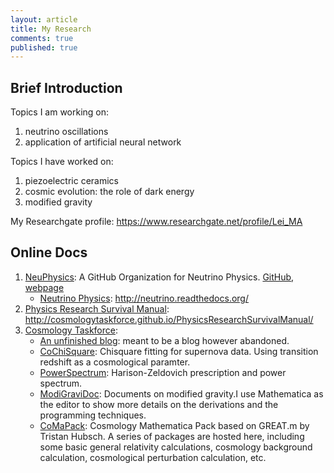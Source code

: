 ```yaml
---
layout: article
title: My Research
comments: true
published: true
---
```



## Brief Introduction

Topics I am working on:

1. neutrino oscillations
2. application of artificial neural network


Topics I have worked on:

1. piezoelectric ceramics
2. cosmic evolution: the role of dark energy
3. modified gravity



My Researchgate profile: https://www.researchgate.net/profile/Lei_MA


## Online Docs

1. [NeuPhysics](https://github.com/NeuPhysics): A GitHub Organization for Neutrino Physics. [GitHub](https://github.com/NeuPhysics), [webpage](http://neuphysics.github.io/#)
   * [Neutrino Physics](https://github.com/NeuPhysics/neutrino): http://neutrino.readthedocs.org/
2. [Physics Research Survival Manual](http://cosmologytaskforce.github.io/PhysicsResearchSurvivalManual/): http://cosmologytaskforce.github.io/PhysicsResearchSurvivalManual/
3. [Cosmology Taskforce](https://github.com/CosmologyTaskForce):
   * [An unfinished blog](http://cosmologytaskforce.github.io/CosmologyTaskForce/): meant to be a blog however abandoned.
   * [CoChiSquare](https://github.com/CosmologyTaskForce/CoChiSquare): Chisquare fitting for supernova data. Using transition redshift as a cosmological paramter. 
   * [PowerSpectrum](https://github.com/CosmologyTaskForce/PowerSpectrum): Harison-Zeldovich prescription and power spectrum.
   * [ModiGraviDoc](https://github.com/CosmologyTaskForce/ModiGraviDoc): Documents on modified gravity.I use Mathematica as the editor to show more details on the derivations and the programming techniques.
   * [CoMaPack](https://github.com/CosmologyTaskForce/CoMaPack): Cosmology Mathematica Pack based on GREAT.m by Tristan Hubsch. A series of packages are hosted here, including some basic general relativity calculations, cosmology background calculation, cosmological perturbation calculation, etc.






